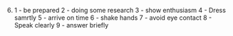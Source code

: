 6.
    1 - be prepared
    2 - doing some research
    3 - show enthusiasm
    4 - Dress samrtly
    5 - arrive on time
    6 - shake hands
    7 - avoid eye contact
    8 - Speak clearly
    9 - answer briefly